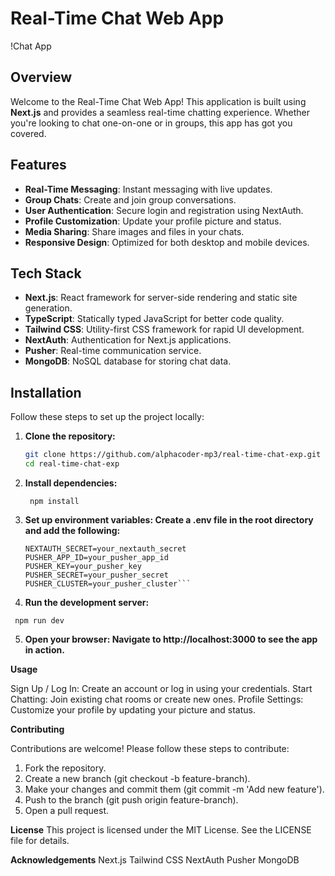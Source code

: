 # Real-Time Chat Web App

!Chat App

## Overview

Welcome to the Real-Time Chat Web App! This application is built using **Next.js** and provides a seamless real-time chatting experience. Whether you're looking to chat one-on-one or in groups, this app has got you covered.

## Features

- **Real-Time Messaging**: Instant messaging with live updates.
- **Group Chats**: Create and join group conversations.
- **User Authentication**: Secure login and registration using NextAuth.
- **Profile Customization**: Update your profile picture and status.
- **Media Sharing**: Share images and files in your chats.
- **Responsive Design**: Optimized for both desktop and mobile devices.

## Tech Stack

- **Next.js**: React framework for server-side rendering and static site generation.
- **TypeScript**: Statically typed JavaScript for better code quality.
- **Tailwind CSS**: Utility-first CSS framework for rapid UI development.
- **NextAuth**: Authentication for Next.js applications.
- **Pusher**: Real-time communication service.
- **MongoDB**: NoSQL database for storing chat data.

## Installation

Follow these steps to set up the project locally:

1. **Clone the repository:**

   ```bash
   git clone https://github.com/alphacoder-mp3/real-time-chat-exp.git
   cd real-time-chat-exp

   ```

2. **Install dependencies:**

   ` npm install`

3. **Set up environment variables: Create a .env file in the root directory and add the following:**

   ````DATABASE_URL=your_mongodb_connection_string
   NEXTAUTH_SECRET=your_nextauth_secret
   PUSHER_APP_ID=your_pusher_app_id
   PUSHER_KEY=your_pusher_key
   PUSHER_SECRET=your_pusher_secret
   PUSHER_CLUSTER=your_pusher_cluster```
   ````

4. **Run the development server:**

` npm run dev`

5. **Open your browser: Navigate to http://localhost:3000 to see the app in action.**

**Usage**

Sign Up / Log In: Create an account or log in using your credentials.
Start Chatting: Join existing chat rooms or create new ones.
Profile Settings: Customize your profile by updating your picture and status.

**Contributing**

Contributions are welcome! Please follow these steps to contribute:

1. Fork the repository.
1. Create a new branch (git checkout -b feature-branch).
1. Make your changes and commit them (git commit -m 'Add new feature').
1. Push to the branch (git push origin feature-branch).
1. Open a pull request.

**License**
This project is licensed under the MIT License. See the LICENSE file for details.

**Acknowledgements**
Next.js
Tailwind CSS
NextAuth
Pusher
MongoDB

```

```
